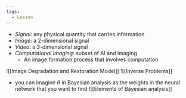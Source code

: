 ```yaml
---
tags:
  - Lesson
---
```

- *Signal*: any physical quantity that carries information
- *Image*: a 2-dimensional signal
- *Video*: a 3-dimensional signal
- *Computational Imaging*: subset of AI and imaging
	- An image formation process that involves computation

![[Image Degradation and Restoration Model]]
![[Inverse Problems]]
- you can imagine $\theta$ in Bayesian analysis as the weights in the neural network that you want to find
![[Elements of Bayesian analysis]]



